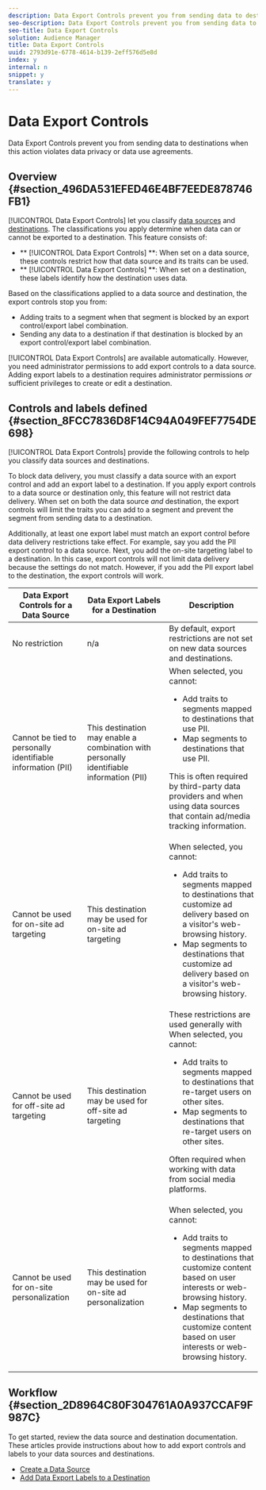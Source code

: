 ```yaml
---
description: Data Export Controls prevent you from sending data to destinations when this action violates data privacy or data use agreements.
seo-description: Data Export Controls prevent you from sending data to destinations when this action violates data privacy or data use agreements.
seo-title: Data Export Controls
solution: Audience Manager
title: Data Export Controls
uuid: 2793d91e-6778-4614-b139-2eff576d5e8d
index: y
internal: n
snippet: y
translate: y
---
```


# Data Export Controls

Data Export Controls prevent you from sending data to destinations when this action violates data privacy or data use agreements.


## Overview {#section_496DA531EFED46E4BF7EEDE878746FB1}



[!UICONTROL Data Export Controls] let you classify [data sources](../c_features/datasources-list-and-settings.md#concept_DC7CC030739C436C947078C7877C15AD) and [destinations](../c_features/destinations/destinations.md#concept_5BDA346C376C4B719EA394108AB2735A). The classifications you apply determine when data can or cannot be exported to a destination. This feature consists of: 

* ** [!UICONTROL Data Export Controls] **: When set on a data source, these controls restrict how that data source and its traits can be used.
* ** [!UICONTROL Data Export Controls] **: When set on a destination, these labels identify how the destination uses data.




Based on the classifications applied to a data source and destination, the export controls stop you from: 

* Adding traits to a segment when that segment is blocked by an export control/export label combination.
* Sending any data to a destination if that destination is blocked by an export control/export label combination.




[!UICONTROL Data Export Controls] are available automatically. However, you need administrator permissions to add export controls to a data source. Adding export labels to a destination requires administrator permissions *or* sufficient privileges to create or edit a destination. 

## Controls and labels defined {#section_8FCC7836D8F14C94A049FEF7754DE698}



[!UICONTROL Data Export Controls] provide the following controls to help you classify data sources and destinations. 


To block data delivery, you must classify a data source with an export control and add an export label to a destination. If you apply export controls to a data source or destination only, this feature will not restrict data delivery. When set on both the data source *and* destination, the export controls will limit the traits you can add to a segment and prevent the segment from sending data to a destination. 


Additionally, at least one export label must match an export control before data delivery restrictions take effect. For example, say you add the PII export control to a data source. Next, you add the on-site targeting label to a destination. In this case, export controls will not limit data delivery because the settings do not match. However, if you add the PII export label to the destination, the export controls will work. 




<table id="table_7D1F0270B5604A82B96A13CC49C937C0"> 
 <thead> 
  <tr> 
   <th colname="col1" class="entry"> Data Export Controls for a Data Source </th> 
   <th colname="col2" class="entry"> Data Export Labels for a Destination </th> 
   <th colname="col3" class="entry"> Description </th> 
  </tr> 
 </thead>
 <tbody> 
  <tr> 
   <td colname="col1"> <span class="uicontrol"> No restriction</span> </td> 
   <td colname="col2"> n/a </td> 
   <td colname="col3"> By default, export restrictions are not set on new data sources and destinations. </td> 
  </tr> 
  <tr> 
   <td colname="col1"> <span class="uicontrol"> Cannot be tied to personally identifiable information</span> (PII) </td> 
   <td colname="col2"> <span class="uicontrol"> This destination may enable a combination with personally identifiable information (PII)</span> </td> 
   <td colname="col3">When selected, you cannot: 
    <ul id="ul_0D5A4D0373374217A4BACDFC3BB2F79D"> 
     <li id="li_C32FC26C6E814412A1C73B840E81BB68">Add traits to segments mapped to destinations that use PII. </li> 
     <li id="li_BF4FD10807AF4E109CEA22FBD3F6F9B3">Map segments to destinations that use PII. </li> 
    </ul> <p>This is often required by third-party data providers and when using data sources that contain ad/media tracking information. </p> </td> 
  </tr> 
  <tr> 
   <td colname="col1"> <span class="uicontrol"> Cannot be used for on-site ad targeting</span> </td> 
   <td colname="col2"> <span class="uicontrol"> This destination may be used for on-site ad targeting</span> </td> 
   <td colname="col3">When selected, you cannot: 
    <ul id="ul_5B17972E7E0C424A833AD540DFF3CBF2"> 
     <li id="li_05810CEAC8CB4616BB2D52DDDADA84A8">Add traits to segments mapped to destinations that customize ad delivery based on a visitor's web-browsing history. </li> 
     <li id="li_B2C3479ECEA74F49B9A2CFDDEE128DF3">Map segments to destinations that customize ad delivery based on a visitor's web-browsing history. </li> 
    </ul> </td> 
  </tr> 
  <tr> 
   <td colname="col1"> <span class="uicontrol"> Cannot be used for off-site ad targeting</span> </td> 
   <td colname="col2"> <span class="uicontrol"> This destination may be used for off-site ad targeting</span> </td> 
   <td colname="col3">These restrictions are used generally with When selected, you cannot: 
    <ul id="ul_B9352FF5282C481BA3A24C581217A156"> 
     <li id="li_0F89583A603D4CD8804724954CFD52C6">Add traits to segments mapped to destinations that re-target users on other sites. </li> 
     <li id="li_ABDD8BEDE9AF411695C7BDF9AE522BA7">Map segments to destinations that re-target users on other sites. </li> 
    </ul> <p>Often required when working with data from social media platforms. </p> </td> 
  </tr> 
  <tr> 
   <td colname="col1"> <span class="uicontrol"> Cannot be used for on-site personalization</span> </td> 
   <td colname="col2"> <span class="uicontrol"> This destination may be used for on-site ad personalization</span> </td> 
   <td colname="col3">When selected, you cannot: 
    <ul id="ul_3360EB209E07402A863F0E7473B99D3F"> 
     <li id="li_88B3842B67E040EB9DC0BBEB8E5EC251">Add traits to segments mapped to destinations that customize content based on user interests or web-browsing history. </li> 
     <li id="li_6506254CCE6546039A3D82B60368C8B4">Map segments to destinations that customize content based on user interests or web-browsing history. </li> 
    </ul> </td> 
  </tr> 
 </tbody> 
</table>


## Workflow {#section_2D8964C80F304761A0A937CCAF9F987C}



To get started, review the data source and destination documentation. These articles provide instructions about how to add export controls and labels to your data sources and destinations. 

* [Create a Data Source](../c_features/manage-datasources.md#concept_3B7696B3EC77416492D3B99EBD79EA44)
* [Add Data Export Labels to a Destination](../c_features/destinations/manage-destinations.md#task_A4BA30472E6F4687AC3F1B33F51909D9)


